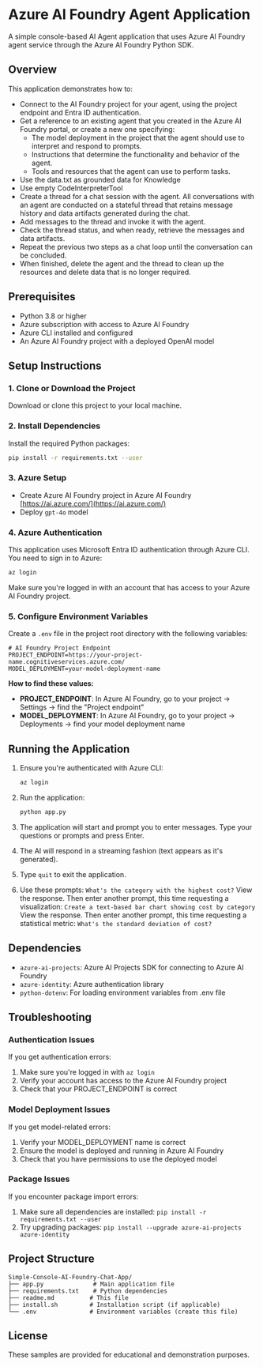# Azure AI Foundry Agent Application

A simple console-based AI Agent application that uses Azure AI Foundry agent service through the Azure AI Foundry Python SDK.

## Overview

This application demonstrates how to:
- Connect to the AI Foundry project for your agent, using the project endpoint and Entra ID authentication.
- Get a reference to an existing agent that you created in the Azure AI Foundry portal, or create a new one specifying:
   - The model deployment in the project that the agent should use to interpret and respond to prompts.
   - Instructions that determine the functionality and behavior of the agent.
   - Tools and resources that the agent can use to perform tasks.
- Use the data.txt as grounded data for Knowledge
- Use empty CodeInterpreterTool
- Create a thread for a chat session with the agent. All conversations with an agent are conducted on a stateful thread that retains message history and data artifacts generated during the chat.
- Add messages to the thread and invoke it with the agent.
- Check the thread status, and when ready, retrieve the messages and data artifacts.
- Repeat the previous two steps as a chat loop until the conversation can be concluded.
- When finished, delete the agent and the thread to clean up the resources and delete data that is no longer required.

## Prerequisites

- Python 3.8 or higher
- Azure subscription with access to Azure AI Foundry
- Azure CLI installed and configured
- An Azure AI Foundry project with a deployed OpenAI model

## Setup Instructions

### 1. Clone or Download the Project

Download or clone this project to your local machine.

### 2. Install Dependencies

Install the required Python packages:

```bash
pip install -r requirements.txt --user
```

### 3. Azure Setup 
- Create Azure AI Foundry project in Azure AI Foundry [https://ai.azure.com/](https://ai.azure.com/)
- Deploy `gpt-4o` model


### 4. Azure Authentication

This application uses Microsoft Entra ID authentication through Azure CLI. You need to sign in to Azure:

```bash
az login
```

Make sure you're logged in with an account that has access to your Azure AI Foundry project.


### 5. Configure Environment Variables

Create a `.env` file in the project root directory with the following variables:

```env
# AI Foundry Project Endpoint
PROJECT_ENDPOINT=https://your-project-name.cognitiveservices.azure.com/
MODEL_DEPLOYMENT=your-model-deployment-name
```

**How to find these values:**

- **PROJECT_ENDPOINT**: In Azure AI Foundry, go to your project → Settings → find the "Project endpoint"
- **MODEL_DEPLOYMENT**: In Azure AI Foundry, go to your project → Deployments → find your model deployment name

## Running the Application

1. Ensure you're authenticated with Azure CLI:
   ```bash
   az login
   ```

2. Run the application:
   ```bash
   python app.py
   ```

3. The application will start and prompt you to enter messages. Type your questions or prompts and press Enter.

4. The AI will respond in a streaming fashion (text appears as it's generated).

5. Type `quit` to exit the application.

6. Use these prompts:
`What's the category with the highest cost?`
View the response. Then enter another prompt, this time requesting a visualization:
`Create a text-based bar chart showing cost by category`
View the response. Then enter another prompt, this time requesting a statistical metric:
`What's the standard deviation of cost?`


## Dependencies

- `azure-ai-projects`: Azure AI Projects SDK for connecting to Azure AI Foundry
- `azure-identity`: Azure authentication library
- `python-dotenv`: For loading environment variables from .env file

## Troubleshooting

### Authentication Issues

If you get authentication errors:
1. Make sure you're logged in with `az login`
2. Verify your account has access to the Azure AI Foundry project
3. Check that your PROJECT_ENDPOINT is correct

### Model Deployment Issues

If you get model-related errors:
1. Verify your MODEL_DEPLOYMENT name is correct
2. Ensure the model is deployed and running in Azure AI Foundry
3. Check that you have permissions to use the deployed model

### Package Issues

If you encounter package import errors:
1. Make sure all dependencies are installed: `pip install -r requirements.txt --user`
2. Try upgrading packages: `pip install --upgrade azure-ai-projects azure-identity`

## Project Structure

```
Simple-Console-AI-Foundry-Chat-App/
├── app.py              # Main application file
├── requirements.txt    # Python dependencies
├── readme.md          # This file
├── install.sh         # Installation script (if applicable)
└── .env               # Environment variables (create this file)
```

## License

These samples are provided for educational and demonstration purposes.